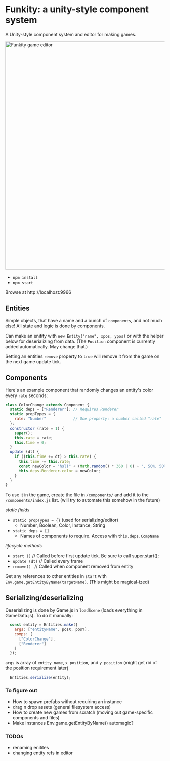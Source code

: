# Funkity: a unity-style component system

A Unity-style component system and editor for making games.

<img width="719" alt="Funkity game editor" src="https://cloud.githubusercontent.com/assets/129330/11429251/4673657c-9443-11e5-9d61-23224b7daabc.png">

* `npm install`
* `npm start`

Browse at http://localhost:9966

## Entities

Simple objects, that have a name and a bunch of `components`, and not much else! All state and logic is done by components.

Can make an enitity with `new Entity("name", xpos, ypos)` or with the helper below for deserializing from data. (The `Position` component is currently added automatically. May change that.)

Setting an entities `remove` property to `true` will remove it from the game on the next game update tick.

## Components

Here's an example component that randomly changes an entity's color every `rate` seconds:

```js
class ColorChange extends Component {
  static deps = ["Renderer"]; // Requires Renderer
  static propTypes = {
    rate: "Number"            // One property: a number called "rate"
  };
  constructor (rate = 1) {
    super();
    this.rate = rate;
    this.time = 0;
  }
  update (dt) {
    if ((this.time += dt) > this.rate) {
      this.time -= this.rate;
      const newColor = "hsl(" + (Math.random() * 360 | 0) + ", 50%, 50%)";
      this.deps.Renderer.color = newColor;
    }
  }
}
```

To use it in the game, create the file in `/components/` and add it to the `/components/index.js` list. (will try to automate this somehow in the future)

*static fields*

* `static propTypes = {}` (used for serializing/editor)
  - Number, Boolean, Color, Instance, String
* `static deps = []`
  - Names of components to require. Access with `this.deps.CompName`

*lifecycle methods*

* `start ()` // Called before first update tick. Be sure to call super.start();
* `update (dt)` // Called every frame
* `remove() ` // Called when component removed from entity

Get any references to other entities in `start` with `Env.game.getEntityByName(targetName)`.
(This might be magical-ized)

## Serializing/deserializing

Deserializing is done by Game.js in `loadScene` (loads everything in GameData.js). To do it manually:

```js
  const entity = Entities.make({
    args: ["entityName", posX, posY],
    comps: [
      ["ColorChange"],
      ["Renderer"]
    ]
  });
```

`args` is array of `entity name`, `x position`, and `y position` (might get rid of the position requirement later)

```js
  Entities.serialize(entity);
```

### To figure out

* How to spawn prefabs without requiring an instance
* drag n drop assets (general filesystem access)
* How to create new games from scratch (moving out game-specific components and files)
* Make instances Env.game.getEntityByName() automagic?

### TODOs

* renaming enitites
* changing entity refs in editor

